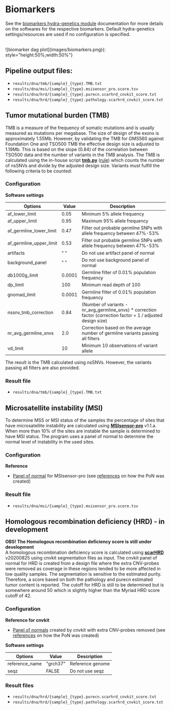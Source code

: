 # Biomarkers
See the [biomarkers hydra-genetics module](https://hydra-genetics-biomarker.readthedocs.io/en/latest/) documentation for more details on the softwares for the respective biomarkers. Default hydra-genetics settings/resources are used if no configuration is specified.

<br />
![biomarker dag plot](images/biomarkers.png){: style="height:50%;width:50%"}

## Pipeline output files:

* `results/dna/tmb/{sample}_{type}.TMB.txt`
* `results/dna/msi/{sample}_{type}.msisensor_pro.score.tsv`
* `results/dna/hrd/{sample}_{type}.purecn.scarhrd_cnvkit_score.txt`
* `results/dna/hrd/{sample}_{type}.pathology.scarhrd_cnvkit_score.txt`

## Tumor mutational burden (TMB)
TMB is a measure of the frequency of somatic mutations and is usually measured as mutations per megabase. The size of design of the exons is approximately 1.55Mb. However, by validating the TMB for GMS560 against Foundation One and TSO500 TMB the effective design size is adjusted to 1.19Mb. This is based on the slope (0.84) of the correlation between TSO500 data and the number of variants in the TMB analysis. The TMB is calculated using the in-house script **[tmb.py](https://github.com/hydra-genetics/biomarker/blob/develop/workflow/scripts/tmb.py)** ([rule](https://github.com/hydra-genetics/biomarker/blob/develop/workflow/rules/tmb.smk)) which counts the number of nsSNVs and divide by the adjusted design size. Variants must fulfill the following criteria to be counted:

### Configuration
**Software settings**

| **Options** | **Value** | **Description** |
|-|-|-|
| af_lower_limit | 0.05 | Minimum 5% allele frequency |
| af_upper_limit | 0.95 | Maximum 95% allele frequency |
| af_germline_lower_limit | 0.47 | Filter out probable germline SNPs with allele frequency between 47%-53% |
| af_germline_upper_limit | 0.53 | Filter out probable germline SNPs with allele frequency between 47%-53% |
| artifacts | " " | Do not use artifact panel of normal |
| background_panel | " " | Do not use background panel of normal |
| db1000g_limit | 0.0001 | Germline filter of 0.01% population frequency
| dp_limit | 100 | Minimum read depth of 100 |
| gnomad_limit | 0.0001 | Germline filter of 0.01% population frequency ||
| nssnv_tmb_correction | 0.84 | (Number of variants - nr_avg_germline_snvs) * correction factor (correction factor = 1 / adjusted design size) |
| nr_avg_germline_snvs | 2.0 | Correction based on the average number of germline variants passing all filters |
| vd_limit | 10 | Minimum 10 observations of variant allele |

The result is the TMB calculated using nsSNVs. However, the variants passing all filters are also provided.

### Result file

* `results/dna/tmb/{sample}_{type}.TMB.txt`

## Microsatellite instability (MSI)
To determine MSS or MSI status of the samples the percentage of sites that have microsatellite instability are calculated using **[MSIsensor-pro]([https://github.com/xjtu-omics/msisensor-pro])** v1.1.a. When more than 10% of the sites are instable the sample is determined to have MSI status. The program uses a panel of normal to determine the normal level of instability in the used sites.

### Configuration
**Reference**

* [Panel of normal](references.md#msisensor_pro_pon) for MSIsensor-pro (see [references](references.md) on how the PoN was created)

### Result file

* `results/dna/msi/{sample}_{type}.msisensor_pro.score.tsv`

## Homologous recombination deficiency (HRD) - in development
**OBS! The Homologous recombination deficiency score is still under development**  
A homologous recombination deficiency score is calculated using **[scarHRD](https://github.com/sztup/scarHRD)** v20200825 using cnvkit segmentation files as input. The cnvkit panel of normal for HRD is created from a design file where the extra CNV-probes were removed as coverage in these regions tended to be more affected in low quality samples. The segmentation is sensitive to the estimated purity. Therefore, a score based on both the pathology and purecn estimated tumor content is reported. The cutoff for HRD is still to be determined but is somewhere around 50 which is slightly higher than the Myriad HRD score cutoff of 42.

### Configuration

**Reference for cnvkit**

* [Panel of normals](references.md#normal_reference_hrd) created by cnvkit with extra CNV-probes removed (see [references](references.md) on how the PoN was created)

**Software settings**

| **Options** | **Value** | **Description** |
|-|-|-|
| reference_name | "grch37" | Reference genome |
| seqz | FALSE | Do not use seqz |

### Result files

* `results/dna/hrd/{sample}_{type}.purecn.scarhrd_cnvkit_score.txt`
* `results/dna/hrd/{sample}_{type}.pathology.scarhrd_cnvkit_score.txt`

<br />
